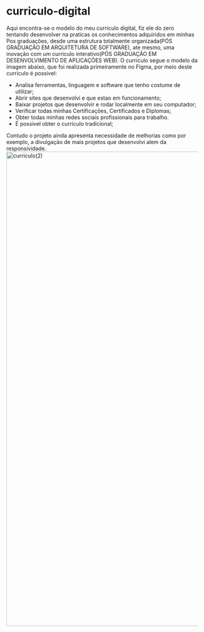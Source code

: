# curriculo-digital
Aqui encontra-se o modelo do meu curriculo digital, fiz ele do zero tentando desenvolver na praticas os conhecimentos adquiridos em minhas Pos graduações, desde uma estrutura totalmente organizada(PÓS GRADUAÇÃO EM ARQUITETURA DE SOFTWARE), ate mesmo, uma inovação com um curriculo interativo(PÓS GRADUAÇÃO EM DESENVOLVIMENTO DE APLICAÇÕES WEB).
O curriculo segue o modelo da imagem abaixo, que foi realizada primeiramente no Figma, por meio deste curriculo é possivel:
- Analisa ferramentas, linguagem e software que tenho costume de utilizar;
- Abrir sites que desenvolvi e que estao em funcionamento;
- Baixar projetos que desenvolvir e rodar localmente em seu computador;
- Verificar todas minhas Certificações, Certificados e Diplomas;
- Obter todas minhas redes sociais profissionais para trabalho.
- É possivel obter o curriculo tradicional;
  
Contudo o projeto ainda apresenta necessidade de melhorias como por exemplo, a divulgação de mais projetos que desenvolvi alem da responsividade.
<img width="1249" alt="curriculo(2)" src="https://github.com/user-attachments/assets/df3a3f5f-84be-4016-b38a-4836cfeabfd2" />

